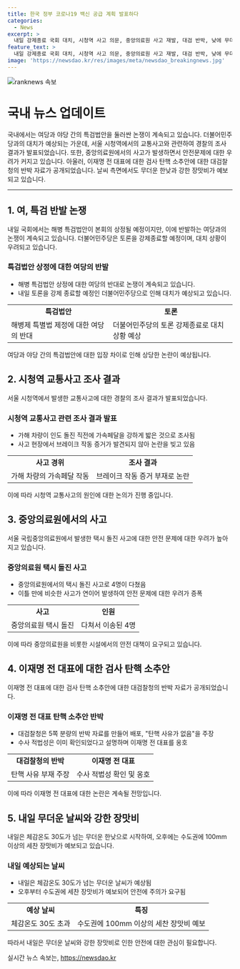 ```yaml
---
title: 한국 정부 코로나19 백신 공급 계획 발표하다
categories:
  - News
excerpt: >
  내일 강제종료 국회 대치, 시청역 사고 의문, 중앙의료원 사고 재발, 대검 반박, 낮에 무더운 날씨 예상.
feature_text: >
  내일 강제종료 국회 대치, 시청역 사고 의문, 중앙의료원 사고 재발, 대검 반박, 낮에 무더운 날씨 예상.
image: 'https://newsdao.kr/res/images/meta/newsdao_breakingnews.jpg'
---
```


<p><img src="https://newsdao.kr/res/images/meta/newsdao_breakingnews.jpg" alt="ranknews 속보" /></p>

<h1 data-ke-size="size26"><b>국내 뉴스 업데이트</b></h1>

<p data-ke-size="size16">국내에서는 여당과 야당 간의 특검법안을 둘러싼 논쟁이 계속되고 있습니다. 더불어민주당과의 대치가 예상되는 가운데, 서울 시청역에서의 교통사고와 관련하여 경찰의 조사 결과가 발표되었습니다. 또한, 중앙의료원에서의 사고가 발생하면서 안전문제에 대한 우려가 커지고 있습니다. 아울러, 이재명 전 대표에 대한 검사 탄핵 소추안에 대한 대검찰청의 반박 자료가 공개되었습니다. 날씨 측면에서도 무더운 한낮과 강한 장맛비가 예보되고 있습니다.</p>

<hr>

<h2 data-ke-size="size26">1. 여, 특검 반발 논쟁</h2>

<p data-ke-size="size16">내일 국회에서는 해병 특검법안이 본회의 상정될 예정이지만, 이에 반발하는 여당과의 논쟁이 계속되고 있습니다. 더불어민주당은 토론을 강제종료할 예정이며, 대치 상황이 우려되고 있습니다.</p>

<h3>특검법안 상정에 대한 여당의 반발</h3>

<ul>
  <li>해병 특검법안 상정에 대한 여당의 반대로 논쟁이 계속되고 있습니다.</li>
  <li>내일 토론을 강제 종료할 예정인 더불어민주당으로 인해 대치가 예상되고 있습니다.</li>
</ul>

<table>
  <tr>
    <td style="text-align: center; height: 17px;"><b>특검법안</b></td>
    <td style="text-align: center; height: 17px;"><b>토론</b></td>
  </tr>
  <tr>
    <td>해병제 특별법 제정에 대한 여당의 반대</td>
    <td>더불어민주당의 토론 강제종료로 대치 상황 예상</td>
  </tr>
</table>

<p data-ke-size="size16">여당과 야당 간의 특검법안에 대한 입장 차이로 인해 상당한 논란이 예상됩니다.</p>

<h2 data-ke-size="size26">2. 시청역 교통사고 조사 결과</h2>

<p data-ke-size="size16">서울 시청역에서 발생한 교통사고에 대한 경찰의 조사 결과가 발표되었습니다. </p>

<h3>시청역 교통사고 관련 조사 결과 발표</h3>

<ul>
  <li>가해 차량이 인도 돌진 직전에 가속페달을 강하게 밟은 것으로 조사됨</li>
  <li>사고 현장에서 브레이크 작동 증거가 발견되지 않아 논란을 빚고 있음</li>
</ul>

<table>
  <tr>
    <td style="text-align: center; height: 17px;"><b>사고 경위</b></td>
    <td style="text-align: center; height: 17px;"><b>조사 결과</b></td>
  </tr>
  <tr>
    <td>가해 차량의 가속페달 작동</td>
    <td>브레이크 작동 증거 부재로 논란</td>
  </tr>
</table>

<p data-ke-size="size16">이에 따라 시청역 교통사고의 원인에 대한 논의가 진행 중입니다.</p>

<h2 data-ke-size="size26">3. 중앙의료원에서의 사고</h2>

<p data-ke-size="size16">서울 국립중앙의료원에서 발생한 택시 돌진 사고에 대한 안전 문제에 대한 우려가 높아지고 있습니다.</p>

<h3>중앙의료원 택시 돌진 사고</h3>

<ul>
  <li>중앙의료원에서의 택시 돌진 사고로 4명이 다쳤음</li>
  <li>이틀 만에 비슷한 사고가 연이어 발생하여 안전 문제에 대한 우려가 증폭</li>
</ul>

<table>
  <tr>
    <td style="text-align: center; height: 17px;"><b>사고</b></td>
    <td style="text-align: center; height: 17px;"><b>인원</b></td>
  </tr>
  <tr>
    <td>중앙의료원 택시 돌진</td>
    <td>다쳐서 이송된 4명</td>
  </tr>
</table>

<p data-ke-size="size16">이에 따라 중앙의료원을 비롯한 시설에서의 안전 대책이 요구되고 있습니다.</p>

<h2 data-ke-size="size26">4. 이재명 전 대표에 대한 검사 탄핵 소추안</h2>

<p data-ke-size="size16">이재명 전 대표에 대한 검사 탄핵 소추안에 대한 대검찰청의 반박 자료가 공개되었습니다. </p>

<h3>이재명 전 대표 탄핵 소추안 반박</h3>

<ul>
  <li>대검찰청은 5쪽 분량의 반박 자료를 만들어 배포, "탄핵 사유가 없음"을 주장</li>
  <li>수사 적법성은 이미 확인되었다고 설명하며 이재명 전 대표를 옹호</li>
</ul>

<table>
  <tr>
    <td style="text-align: center; height: 17px;"><b>대검찰청의 반박</b></td>
    <td style="text-align: center; height: 17px;"><b>이재명 전 대표</b></td>
  </tr>
  <tr>
    <td>탄핵 사유 부재 주장</td>
    <td>수사 적법성 확인 및 옹호</td>
  </tr>
</table>

<p data-ke-size="size16">이에 따라 이재명 전 대표에 대한 논란은 계속될 전망입니다.</p>

<h2 data-ke-size="size26">5. 내일 무더운 날씨와 강한 장맛비</h2>

<p data-ke-size="size16">내일은 체감온도 30도가 넘는 무더운 한낮으로 시작하여, 오후에는 수도권에 100mm 이상의 세찬 장맛비가 예보되고 있습니다. </p>

<h3>내일 예상되는 날씨</h3>

<ul>
  <li>내일은 체감온도 30도가 넘는 무더운 날씨가 예상됨</li>
  <li>오후부터 수도권에 세찬 장맛비가 예보되어 안전에 주의가 요구됨</li>
</ul>

<table>
  <tr>
    <td style="text-align: center; height: 17px;"><b>예상 날씨</b></td>
    <td style="text-align: center; height: 17px;"><b>특징</b></td>
  </tr>
  <tr>
    <td>체감온도 30도 초과</td>
    <td>수도권에 100mm 이상의 세찬 장맛비 예보</td>
  </tr>
</table>

<p data-ke-size="size16">따라서 내일은 무더운 날씨와 강한 장맛비로 인한 안전에 대한 관심이 필요합니다.</p>
실시간 뉴스 속보는, <a href="https://newsdao.kr" rel="dofollow">https://newsdao.kr</a>


